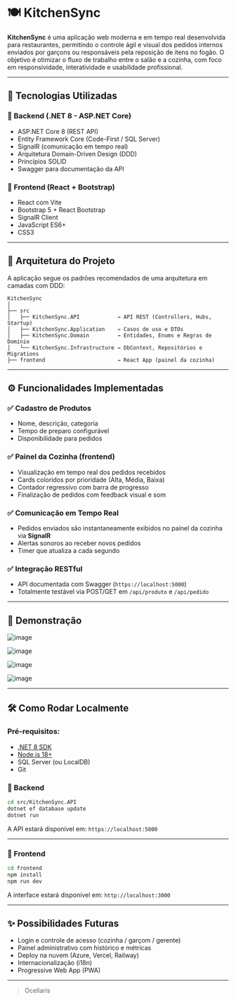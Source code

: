 # 🍽️ KitchenSync

**KitchenSync** é uma aplicação web moderna e em tempo real desenvolvida para restaurantes, permitindo o controle ágil e visual dos pedidos internos enviados por garçons ou responsáveis pela reposição de itens no fogão. O objetivo é otimizar o fluxo de trabalho entre o salão e a cozinha, com foco em responsividade, interatividade e usabilidade profissional.

---

## 🚀 Tecnologias Utilizadas

### 🔧 Backend (.NET 8 - ASP.NET Core)
- ASP.NET Core 8 (REST API)
- Entity Framework Core (Code-First / SQL Server)
- SignalR (comunicação em tempo real)
- Arquitetura Domain-Driven Design (DDD)
- Princípios SOLID
- Swagger para documentação da API

### 🎨 Frontend (React + Bootstrap)
- React com Vite
- Bootstrap 5 + React Bootstrap
- SignalR Client
- JavaScript ES6+
- CSS3

---

## 🧠 Arquitetura do Projeto

A aplicação segue os padrões recomendados de uma arquitetura em camadas com DDD:

```
KitchenSync
│
├── src
│   ├── KitchenSync.API            → API REST (Controllers, Hubs, Startup)
│   ├── KitchenSync.Application    → Casos de uso e DTOs
│   ├── KitchenSync.Domain         → Entidades, Enums e Regras de Domínio
│   └── KitchenSync.Infrastructure → DbContext, Repositórios e Migrations
├── frontend                       → React App (painel da cozinha)
```

---

## ⚙️ Funcionalidades Implementadas

### ✅ Cadastro de Produtos
- Nome, descrição, categoria
- Tempo de preparo configurável
- Disponibilidade para pedidos

### ✅ Painel da Cozinha (frontend)
- Visualização em tempo real dos pedidos recebidos
- Cards coloridos por prioridade (Alta, Média, Baixa)
- Contador regressivo com barra de progresso
- Finalização de pedidos com feedback visual e som

### ✅ Comunicação em Tempo Real
- Pedidos enviados são instantaneamente exibidos no painel da cozinha via **SignalR**
- Alertas sonoros ao receber novos pedidos
- Timer que atualiza a cada segundo

### ✅ Integração RESTful
- API documentada com Swagger (`https://localhost:5000`)
- Totalmente testável via POST/GET em `/api/produto` e `/api/pedido`

---

## 📸 Demonstração

![image](https://github.com/user-attachments/assets/47c44f51-bad5-44d8-8325-3680a814202c)

![image](https://github.com/user-attachments/assets/7e374fd2-aee9-4f84-9bcd-14a334800fe5)

![image](https://github.com/user-attachments/assets/76222a2e-1bdf-4a8e-8cb2-42c9962fb263)

![image](https://github.com/user-attachments/assets/146b43ec-1e8b-43c4-99bf-d2123bfb3935)


---

## 🛠️ Como Rodar Localmente

### Pré-requisitos:
- [.NET 8 SDK](https://dotnet.microsoft.com/en-us/download)
- [Node.js 18+](https://nodejs.org/)
- SQL Server (ou LocalDB)
- Git

### 🔧 Backend

```bash
cd src/KitchenSync.API
dotnet ef database update
dotnet run
```

A API estará disponível em: `https://localhost:5000`

---

### 🎯 Frontend

```bash
cd frontend
npm install
npm run dev
```

A interface estará disponível em: `http://localhost:3000`

---

## ✨ Possibilidades Futuras

- Login e controle de acesso (cozinha / garçom / gerente)
- Painel administrativo com histórico e métricas
- Deploy na nuvem (Azure, Vercel, Railway)
- Internacionalização (i18n)
- Progressive Web App (PWA)

---

> Ocellaris

